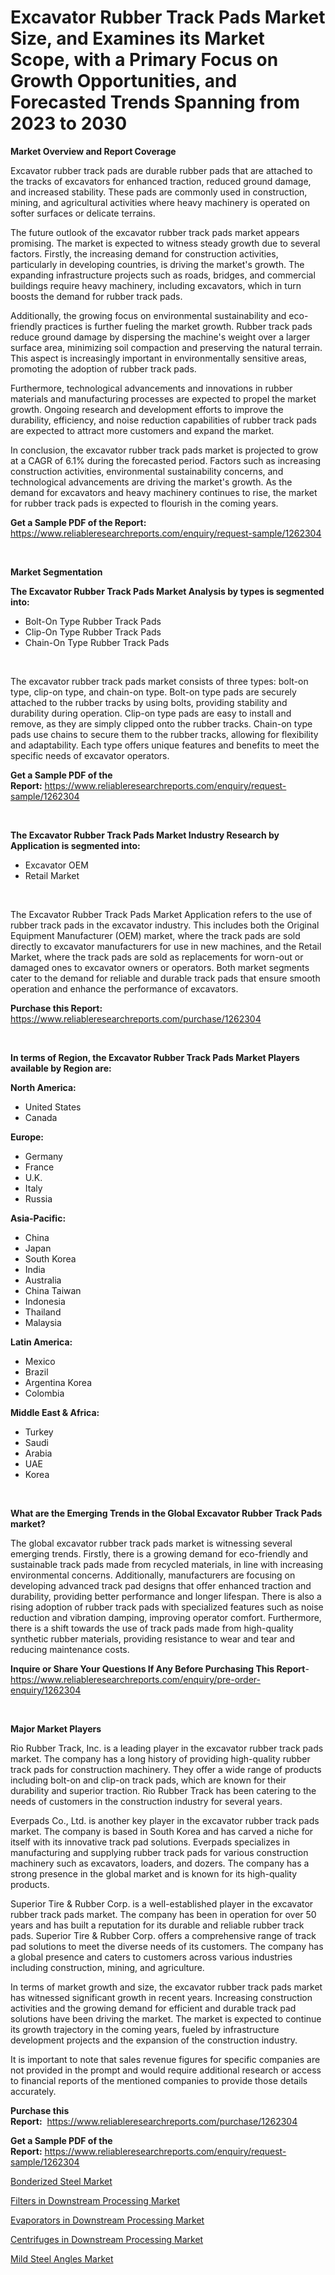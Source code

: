 <p><h1>Excavator Rubber Track Pads Market Size, and Examines its Market Scope, with a Primary Focus on Growth Opportunities, and Forecasted Trends Spanning from 2023 to 2030</h1></p><p><strong>Market Overview and Report Coverage</strong></p>
<p><p>Excavator rubber track pads are durable rubber pads that are attached to the tracks of excavators for enhanced traction, reduced ground damage, and increased stability. These pads are commonly used in construction, mining, and agricultural activities where heavy machinery is operated on softer surfaces or delicate terrains.</p><p>The future outlook of the excavator rubber track pads market appears promising. The market is expected to witness steady growth due to several factors. Firstly, the increasing demand for construction activities, particularly in developing countries, is driving the market's growth. The expanding infrastructure projects such as roads, bridges, and commercial buildings require heavy machinery, including excavators, which in turn boosts the demand for rubber track pads.</p><p>Additionally, the growing focus on environmental sustainability and eco-friendly practices is further fueling the market growth. Rubber track pads reduce ground damage by dispersing the machine's weight over a larger surface area, minimizing soil compaction and preserving the natural terrain. This aspect is increasingly important in environmentally sensitive areas, promoting the adoption of rubber track pads.</p><p>Furthermore, technological advancements and innovations in rubber materials and manufacturing processes are expected to propel the market growth. Ongoing research and development efforts to improve the durability, efficiency, and noise reduction capabilities of rubber track pads are expected to attract more customers and expand the market.</p><p>In conclusion, the excavator rubber track pads market is projected to grow at a CAGR of 6.1% during the forecasted period. Factors such as increasing construction activities, environmental sustainability concerns, and technological advancements are driving the market's growth. As the demand for excavators and heavy machinery continues to rise, the market for rubber track pads is expected to flourish in the coming years.</p></p>
<p><strong>Get a Sample PDF of the Report:</strong> <a href="https://www.reliableresearchreports.com/enquiry/request-sample/1262304">https://www.reliableresearchreports.com/enquiry/request-sample/1262304</a></p>
<p>&nbsp;</p>
<p><strong>Market Segmentation</strong></p>
<p><strong>The Excavator Rubber Track Pads Market Analysis by types is segmented into:</strong></p>
<p><ul><li>Bolt-On Type Rubber Track Pads</li><li>Clip-On Type Rubber Track Pads</li><li>Chain-On Type Rubber Track Pads</li></ul></p>
<p>&nbsp;</p>
<p><p>The excavator rubber track pads market consists of three types: bolt-on type, clip-on type, and chain-on type. Bolt-on type pads are securely attached to the rubber tracks by using bolts, providing stability and durability during operation. Clip-on type pads are easy to install and remove, as they are simply clipped onto the rubber tracks. Chain-on type pads use chains to secure them to the rubber tracks, allowing for flexibility and adaptability. Each type offers unique features and benefits to meet the specific needs of excavator operators.</p></p>
<p><strong>Get a Sample PDF of the Report:</strong>&nbsp;<a href="https://www.reliableresearchreports.com/enquiry/request-sample/1262304">https://www.reliableresearchreports.com/enquiry/request-sample/1262304</a></p>
<p>&nbsp;</p>
<p><strong>The Excavator Rubber Track Pads Market Industry Research by Application is segmented into:</strong></p>
<p><ul><li>Excavator OEM</li><li>Retail Market</li></ul></p>
<p>&nbsp;</p>
<p><p>The Excavator Rubber Track Pads Market Application refers to the use of rubber track pads in the excavator industry. This includes both the Original Equipment Manufacturer (OEM) market, where the track pads are sold directly to excavator manufacturers for use in new machines, and the Retail Market, where the track pads are sold as replacements for worn-out or damaged ones to excavator owners or operators. Both market segments cater to the demand for reliable and durable track pads that ensure smooth operation and enhance the performance of excavators.</p></p>
<p><strong>Purchase this Report:</strong>&nbsp; <a href="https://www.reliableresearchreports.com/purchase/1262304">https://www.reliableresearchreports.com/purchase/1262304</a></p>
<p>&nbsp;</p>
<p><strong>In terms of Region, the Excavator Rubber Track Pads Market Players available by Region are:</strong></p>
<p>
    <p> <strong> North America: </strong>
        <ul>
            <li>United States</li>
            <li>Canada</li>
        </ul>
        </p> 
    <p> <strong> Europe: </strong>
        <ul>
            <li>Germany</li>
            <li>France</li>
            <li>U.K.</li>
            <li>Italy</li>
            <li>Russia</li>
        </ul>
        </p> 
    <p> <strong> Asia-Pacific: </strong>
        <ul>
            <li>China</li>
            <li>Japan</li>
            <li>South Korea</li>
            <li>India</li>
            <li>Australia</li>
            <li>China Taiwan</li>
            <li>Indonesia</li>
            <li>Thailand</li>
            <li>Malaysia</li>
        </ul>
        </p> 
    <p> <strong> Latin America: </strong>
        <ul>
            <li>Mexico</li>
            <li>Brazil</li>
            <li>Argentina Korea</li>
            <li>Colombia</li>
        </ul>
        </p> 
    <p> <strong> Middle East & Africa: </strong>
        <ul>
            <li>Turkey</li>
            <li>Saudi</li>
            <li>Arabia</li>
            <li>UAE</li>
            <li>Korea</li>
        </ul>
    </p>
    </p>
<p>&nbsp;</p>
<p><strong>What are the Emerging Trends in the Global Excavator Rubber Track Pads market?</strong></p>
<p><p>The global excavator rubber track pads market is witnessing several emerging trends. Firstly, there is a growing demand for eco-friendly and sustainable track pads made from recycled materials, in line with increasing environmental concerns. Additionally, manufacturers are focusing on developing advanced track pad designs that offer enhanced traction and durability, providing better performance and longer lifespan. There is also a rising adoption of rubber track pads with specialized features such as noise reduction and vibration damping, improving operator comfort. Furthermore, there is a shift towards the use of track pads made from high-quality synthetic rubber materials, providing resistance to wear and tear and reducing maintenance costs.</p></p>
<p><strong>Inquire or Share Your Questions If Any Before Purchasing This Report</strong>- <a href="https://www.reliableresearchreports.com/enquiry/pre-order-enquiry/1262304">https://www.reliableresearchreports.com/enquiry/pre-order-enquiry/1262304</a></p>
<p>&nbsp;</p>
<p><strong>Major Market Players</strong></p>
<p><p>Rio Rubber Track, Inc. is a leading player in the excavator rubber track pads market. The company has a long history of providing high-quality rubber track pads for construction machinery. They offer a wide range of products including bolt-on and clip-on track pads, which are known for their durability and superior traction. Rio Rubber Track has been catering to the needs of customers in the construction industry for several years.</p><p>Everpads Co., Ltd. is another key player in the excavator rubber track pads market. The company is based in South Korea and has carved a niche for itself with its innovative track pad solutions. Everpads specializes in manufacturing and supplying rubber track pads for various construction machinery such as excavators, loaders, and dozers. The company has a strong presence in the global market and is known for its high-quality products.</p><p>Superior Tire & Rubber Corp. is a well-established player in the excavator rubber track pads market. The company has been in operation for over 50 years and has built a reputation for its durable and reliable rubber track pads. Superior Tire & Rubber Corp. offers a comprehensive range of track pad solutions to meet the diverse needs of its customers. The company has a global presence and caters to customers across various industries including construction, mining, and agriculture.</p><p>In terms of market growth and size, the excavator rubber track pads market has witnessed significant growth in recent years. Increasing construction activities and the growing demand for efficient and durable track pad solutions have been driving the market. The market is expected to continue its growth trajectory in the coming years, fueled by infrastructure development projects and the expansion of the construction industry.</p><p>It is important to note that sales revenue figures for specific companies are not provided in the prompt and would require additional research or access to financial reports of the mentioned companies to provide those details accurately.</p></p>
<p><strong>Purchase this Report:</strong>&nbsp;&nbsp;<a href="https://www.reliableresearchreports.com/purchase/1262304">https://www.reliableresearchreports.com/purchase/1262304</a></p>
<p></p>
<p><strong>Get a Sample PDF of the Report:</strong>&nbsp;<a href="https://www.reliableresearchreports.com/enquiry/request-sample/1262304">https://www.reliableresearchreports.com/enquiry/request-sample/1262304</a></p>
<p><p><a href="https://medium.com/@yuvrajsinghrp23/bonderized-steel-market-size-growth-forecast-2023-2030-578cdec1e1d0">Bonderized Steel Market</a></p><p><a href="https://www.linkedin.com/pulse/decoding-filters-downstream-processing-market-deep-dive-latest/">Filters in Downstream Processing Market</a></p><p><a href="https://www.linkedin.com/pulse/decoding-evaporators-downstream-processing-market-deep/">Evaporators in Downstream Processing Market</a></p><p><a href="https://www.linkedin.com/pulse/centrifuges-downstream-processing-market-size-share-global/">Centrifuges in Downstream Processing Market</a></p><p><a href="https://medium.com/@jailynpurdy1934/mild-steel-angles-market-size-growth-forecast-2023-2030-3a5f1c0b29c8">Mild Steel Angles Market</a></p></p>